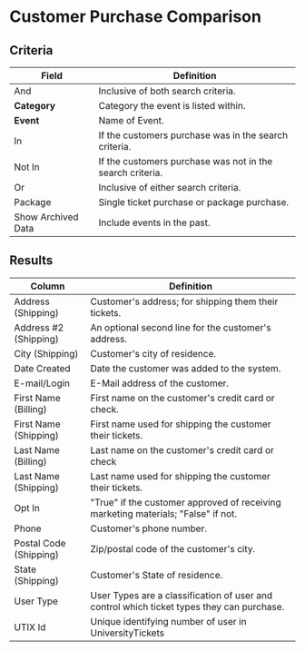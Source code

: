 # Customer Purchase Comparison

## Criteria

| **Field** | **Definition** |
| --- | --- |
| And | Inclusive of both search criteria.|
| **Category** | Category the event is listed within. |
| **Event** |Name of Event.|
| In |  If the customers purchase was in the search criteria. |
| Not In | If the customers purchase was not in the search criteria. | 
| Or | Inclusive of either search criteria. |
| Package | Single ticket purchase or package purchase.|
| Show Archived Data | Include events in the past.|

## Results

| **Column** | **Definition** |
| --- | --- |
| Address \(Shipping\) |  Customer's address; for shipping them their tickets.|
| Address \#2 \(Shipping\) | An optional second line for the customer's address. |
| City \(Shipping\) | Customer's city of residence.|
| Date Created | Date the customer was added to the system.|
| E-mail/Login | E-Mail address of the customer. |
| First Name \(Billing\) | First name on the customer's credit card or check.|
| First Name \(Shipping\) | First name used for shipping the customer their tickets.|
| Last Name \(Billing\) | Last name on the customer's credit card or check|
| Last Name \(Shipping\) | Last name used for shipping the customer their tickets.|
| Opt In | "True" if the customer approved of receiving marketing materials; "False" if not.|
| Phone | Customer's phone number.|
| Postal Code \(Shipping\) | Zip/postal code of the customer's city.|
| State \(Shipping\) | Customer's State of residence.|
| User Type | User Types are a classification of user and control which ticket types they can purchase. |
| UTIX Id | Unique identifying number of user in UniversityTickets |

